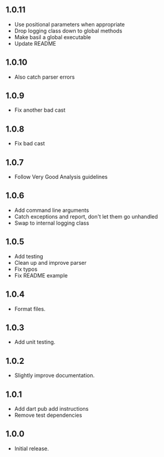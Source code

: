 ## 1.0.11

* Use positional parameters when appropriate
* Drop logging class down to global methods
* Make basil a global executable
* Update README

## 1.0.10

* Also catch parser errors

## 1.0.9

* Fix another bad cast

## 1.0.8

* Fix bad cast

## 1.0.7

* Follow Very Good Analysis guidelines

## 1.0.6

* Add command line arguments
* Catch exceptions and report, don't let them go unhandled
* Swap to internal logging class

## 1.0.5

* Add testing
* Clean up and improve parser
* Fix typos
* Fix README example

## 1.0.4

* Format files.

## 1.0.3

* Add unit testing.

## 1.0.2

* Slightly improve documentation.

## 1.0.1

* Add dart pub add instructions
* Remove test dependencies

## 1.0.0

* Initial release.
